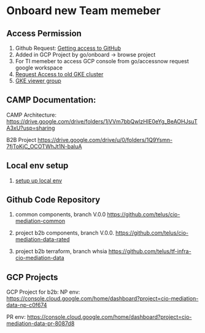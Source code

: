 # Onboard new Team memeber

## Access Permission
1. Github Request:  [Getting access to GitHub](https://developers.telus.com/guides/getting-started-with-git/getting-access-to-github)
2. Added in GCP Project by go/onboard -> browse project 
3. For TI memeber to access GCP console from go/accessnow request google workspace  
4. [Request Access to old GKE cluster](https://github.com/telus/tf-config-cio-gke-private-yul-001/blob/master/namespace/mediation-control.tf)
5. [GKE viewer group](https://github.com/telus/tf-infra-gcp-groups/blob/master/terraform/gke/opus-gke-dev-viewer.json)

## CAMP Documentation:
CAMP Architecture:
https://drive.google.com/drive/folders/1jVVm7bbQwlzHIE0eYg_BeAOHJsuTA3xU?usp=sharing

B2B Project
https://drive.google.com/drive/u/0/folders/1Q9Ysmn-7fjToKjC_OCOTWhJt1N-baluA


## Local env setup
1. [setup up local env](https://developers.telus.com/guides/setting-up-your-local-development-environment/requesting-local-admin-access)

## Github Code Repository
1. common components, branch V.0.0
https://github.com/telus/cio-mediation-common

2. project b2b components, branch V.0.0.
https://github.com/telus/cio-mediation-data-rated

3. project b2b terraform, branch whsia
https://github.com/telus/tf-infra-cio-mediation-data

## GCP Projects 
GCP Project for b2b:
NP env:
https://console.cloud.google.com/home/dashboard?project=cio-mediation-data-np-c0f674

PR env:
https://console.cloud.google.com/home/dashboard?project=cio-mediation-data-pr-8087d8


